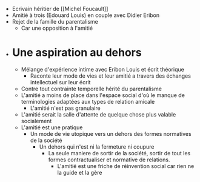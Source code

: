 - Ecrivain héritier de [[Michel Foucault]]
- Amitié à trois (Edouard Louis) en couple avec Didier Eribon
- Rejet de la famille du parentalisme
	- Car une opposition à l'amitié
- # Une aspiration au dehors
	- Mélange d'expérience intime avec Eribon Louis et écrit théorique
		- Raconte leur mode de vies et leur amitié a travers des échanges intellectuel sur leur écrit
	- Contre tout contrainte temporelle hérité du parentalisme
	- L'amitié a moins de place dans l'espace social d'où le manque de terminologies adaptées aux types de relation amicale
		- L'amitié n'est pas granulaire
	- L'amitié serait la salle d'attente de quelque chose plus valable socialement
	- L'amitié est une pratique
		- Un mode de vie utopique vers un dehors des formes normatives de la société
			- Un dehors qui n'est ni la fermeture ni coupure
				- La seule maniere de sortir de la société, sortir de tout les formes contractualiser et normative de relations.
					- L'amitié est une friche de réinvention social car rien ne la guide et la gère